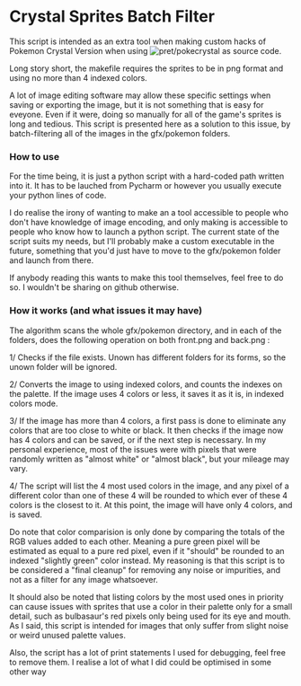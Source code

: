 # Crystal Sprites Batch Filter
This script is intended as an extra tool when making custom hacks of Pokemon Crystal Version when using ![pret/pokecrystal](https://github.com/pret/pokecrystal) as source code.

Long story short, the makefile requires the sprites to be in png format and using no more than 4 indexed colors. 

A lot of image editing software may allow these specific settings when saving or exporting the image, but it is not something that is easy for eveyone. Even if it were, doing so manually for all of the game's sprites is long and tedious. This script is presented here as a solution to this issue, by batch-filtering all of the images in the gfx/pokemon folders.

### How to use
For the time being, it is just a python script with a hard-coded path written into it. It has to be lauched from Pycharm or however you usually execute your python lines of code.

I do realise the irony of wanting to make an a tool accessible to people who don't have knowledge of image encoding, and only making is accessible to people who know how to launch a python script. The current state of the script suits my needs, but I'll probably make a custom executable in the future, something that you'd just have to move to the gfx/pokemon folder and launch from there.

If anybody reading this wants to make this tool themselves, feel free to do so. I wouldn't be sharing on github otherwise.

### How it works (and what issues it may have)
The algorithm scans the whole gfx/pokemon directory, and in each of the folders, does the following operation on both front.png and back.png :

1/ Checks if the file exists. Unown has different folders for its forms, so the unown folder will be ignored.

2/ Converts the image to using indexed colors, and counts the indexes on the palette. If the image uses 4 colors or less, it saves it as it is, in indexed colors mode.

3/ If the image has more than 4 colors, a first pass is done to eliminate any colors that are too close to white or black. It then checks if the image now has 4 colors and can be saved, or if the next step is necessary. In my personal experience, most of the issues were with pixels that were randomly written as "almost white" or "almost black", but your mileage may vary.

4/ The script will list the 4 most used colors in the image, and any pixel of a different color than one of these 4 will be rounded to which ever of these 4 colors is the closest to it. At this point, the image will have only 4 colors, and is saved.

Do note that color comparision is only done by comparing the totals of the RGB values added to each other. Meaning a pure green pixel will be estimated as equal to a pure red pixel, even if it "should" be rounded to an indexed "slightly green" color instead. My reasoning is that this script is to be considered a "final cleanup" for removing any noise or impurities, and not as a filter for any image whatsoever.

It should also be noted that listing colors by the most used ones in priority can cause issues with sprites that use a color in their palette only for a small detail, such as bulbasaur's red pixels only being used for its eye and mouth. As I said, this script is intended for images that only suffer from slight noise or weird unused palette values.

Also, the script has a lot of print statements I used for debugging, feel free to remove them. I realise a lot of what I did could be optimised in some other way
